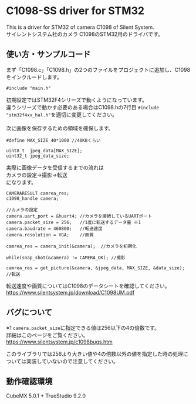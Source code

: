 # C1098-SS driver for STM32  
This is a driver for STM32 of camera C1098 of Silent System.  
サイレントシステム社のカメラ C1098のSTM32用のドライバです。


## 使い方・サンプルコード
まず「C1098.c」「C1098.h」の2つのファイルをプロジェクトに追加し、C1098をインクルードします。  
```
#include "main.h"
```
初期設定ではSTM32F4シリーズで動くようになっています。  
違うシリーズで動かす必要のある場合はC1098.hの7行目 `#include "stm32f4xx_hal.h"`を適切に変更してください。  
<br>
次に画像を保存するための領域を確保します。  
```
#define MAX_SIZE 40*1000 //40KBくらい

uint8_t  jpeg_data[MAX_SIZE];
uint32_t jpeg_data_size;
```
実際に画像データを受信するまでの流れは  
カメラの設定→撮影→転送  
になります。
```
CAMERARESULT camrea_res;
c1098_handle camera;

//カメラの設定
camera.uart_port = &huart4; //カメラを接続しているUARTポート
camera.packet_size = 256;   //1度に転送するデータ量 ※1
camera.baudrate = 460800;   //転送速度
camera.resolution = VGA;    //画質

camrea_res = camera_init(&camera);  //カメラを初期化

while(snap_shot(&camera) != CAMERA_OK); //撮影

camrea_res = get_picture(&camera, &jpeg_data, MAX_SIZE, &data_size); //転送
```
転送速度や画質についてはC1098のデータシートを確認してください。  
https://www.silentsystem.jp/download/C1098UM.pdf

## バグについて  
※1 `camera.packet_size`に指定できる値は256以下の4の倍数です。  
詳細はこのページをご覧ください。 https://www.silentsystem.jp/c1098bugs.htm  

このライブラリでは256より大きい値や4の倍数以外の値を指定した時の処理については実装していないので注意してください。  

## 動作確認環境  
CubeMX 5.0.1 + TrueStudio 9.2.0  
